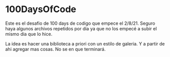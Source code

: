 # 100DaysOfCode
Este es el desafio de 100 days de codigo que empece el 2/8/21. Seguro haya algunos archivos repetidos por dia ya que no los empecé a subir el mismo dia que lo hice.

La idea es hacer una biblioteca a priori con un estilo de galeria. Y a partir de ahi agregar mas cosas. No se en que terminará.
